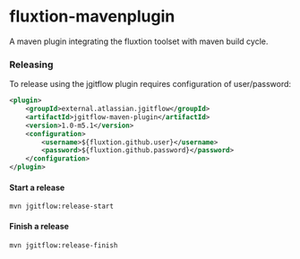 # fluxtion-mavenplugin
A maven plugin integrating the fluxtion toolset with maven build cycle.

### Releasing
To release using the jgitflow plugin requires configuration of user/password:

```xml
<plugin>
    <groupId>external.atlassian.jgitflow</groupId>
    <artifactId>jgitflow-maven-plugin</artifactId>
    <version>1.0-m5.1</version>
    <configuration>
        <username>${fluxtion.github.user}</username>
        <password>${fluxtion.github.password}</password>
    </configuration>
</plugin>  
```

#### Start a release ####
    mvn jgitflow:release-start
#### Finish a release ####
    mvn jgitflow:release-finish



